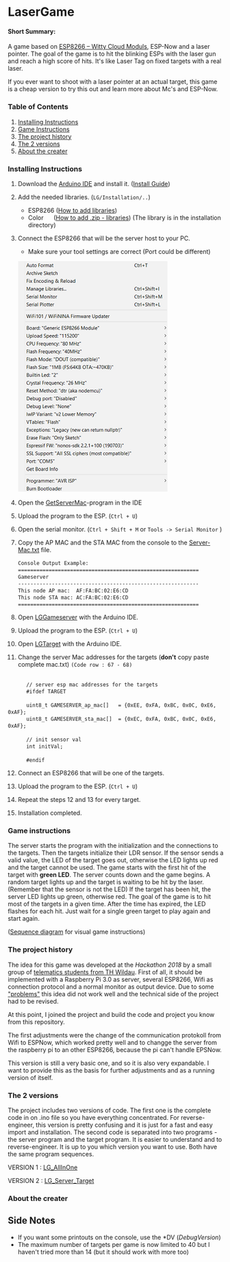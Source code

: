 # LaserGame
#### Short Summary:
A game based on [ESP8266 – Witty Cloud Moduls](https://www.ebay.de/itm/ESP8266-Serial-WIFI-Witty-Cloud-Development-Board-ESP-12F-Module-MINI-nodemcu/173615398063?_trkparms=aid%3D1110001%26algo%3DSPLICE.SIM%26ao%3D2%26asc%3D20160323102634%26meid%3D3aa4e928f3964fcbb2f8c6cbc12c2c0f%26pid%3D100623%26rk%3D2%26rkt%3D6%26sd%3D222081069541%26itm%3D173615398063%26pmt%3D0%26noa%3D1%26pg%3D2047675&_trksid=p2047675.c100623.m-1), ESP-Now and a laser pointer. The goal of the game is to hit the blinking ESPs with the laser gun and reach a high score of hits.
It's like Laser Tag on fixed targets with a real laser.

If you ever want to shoot with a laser pointer at an actual target, this game is a cheap version to try this out and learn more about Mc's and ESP-Now.



### Table of Contents

   1. [Installing Instructions](README.md#installing-instructions)
   2. [Game Instructions](README.md#game-instructions)
   3. [The project history](README.md#the-project-history)
   4. [The 2 versions](README.md#the-2-versions)
   5. [About the creater](README.md#about-the-creater)

### Installing Instructions

1. Download the [Arduino IDE](https://www.arduino.cc/en/main/software) and install it. ([Install Guide](https://www.arduino.cc/en/Guide/HomePage))

2. Add the needed libraries. (`LG/Installation/..`) 

   - ESP8266 ([How to add libraries](https://randomnerdtutorials.com/how-to-install-esp8266-board-arduino-ide/))
   - Color   &nbsp; &nbsp; &nbsp;([How to add .zip - libraries](https://www.arduino.cc/en/Guide/Libraries))  (The library is in the installation directory)
   
3. Connect the ESP8266 that will be the server host to your PC.

   - Make sure your tool settings are correct (Port could be different)
   
   ![Settings in Tools](../SecretFiles/Settings%20for%20Tools.png)

4. Open the [GetServerMac](../Installation/GetServerMac)-program in the IDE

5. Upload the program to the ESP. (`Ctrl + U`)

6. Open the serial monitor. (`Ctrl + Shift + M` or `Tools -> Serial Monitor` )

7. Copy the AP MAC and the STA MAC from the console to the [Server-Mac.txt](../Installation/Server-Mac.txt) file.

   ```
   Console Output Example:
   ===========================================================
   Gameserver
   -----------------------------------------------------------
   This node AP mac:  AF:FA:BC:02:E6:CD
   This node STA mac: AC:FA:BC:02:E6:CD
   ===========================================================
   ```
   
  8. Open [LGGameserver](../Game/LGGameserver/LGGameserver.ino) with the Arduino IDE.
  
  9. Upload the program to the ESP. (`Ctrl + U`)
  
 10. Open [LGTarget](../Game/LGTarget/LGTarget.ino) with the Arduino IDE.
 
 11. Change the server Mac addresses for the targets (**don't** copy paste complete mac.txt) `(Code row : 67 - 68)`
 ```
  
       // server esp mac addresses for the targets
       #ifdef TARGET

       uint8_t GAMESERVER_ap_mac[]   = {0xEE, 0xFA, 0xBC, 0x0C, 0xE6, 0xAF}; 
       uint8_t GAMESERVER_sta_mac[]  = {0xEC, 0xFA, 0xBC, 0x0C, 0xE6, 0xAF};

       // init sensor val
       int initVal;

       #endif
```
    
 12. Connect an ESP8266 that will be one of the targets.
 
 13. Upload the program to the ESP. (`Ctrl + U`)
 
 14. Repeat the steps 12 and 13 for every target.
 
 15. Installation completed.

 ### Game instructions
 
The server starts the program with the initialization and the connections to the targets. Then the targets initialize their LDR sensor. 
If the sensor sends a valid value, the LED of the target goes out, otherwise the LED lights up red and the target cannot be used.
The game starts with the first hit of the target with **green LED**. The server counts down and the game begins.
A random target lights up and the target is waiting to be hit by the laser. (Remember that the sensor is not the LED)
If the target has been hit, the server LED lights up green, otherwise red. The goal of the game is to hit most of the targets in a given time. After the time has expired, the LED flashes for each hit. 
Just wait for a single green target to play again and start again.

([Sequence diagram](LG%20SD.pdf) for visual game instructions)
 
 ### The project history
 
 The idea for this game was developed at the *Hackathon 2018* by a small group of [telematics students from TH Wildau](https://en.th-wildau.de/index.php?id=23510). First of all, it should be implemented with a Raspberry Pi 3.0 as server, several ESP8266, Wifi as connection protocol and a normal monitor as output device. Due to some ["problems"](https://www.meinehochschulebehindertdaswlan.de/en/) this idea did not work well and the technical side of the project had to be revised.
 
At this point, I joined the project and build the code and project you know from this repository.

The first adjustments were the change of the communication protokoll from Wifi to ESPNow, which worked pretty well and to changge the server from the raspberry pi to an other ESP8266, because the pi can't handle EPSNow. 


This version is still a very basic one, and so it is also very expandable. I want to provide this as the basis for further adjustments and as a running version of itself.
 
 ### The 2 versions
 
 The project includes two versions of code. The first one is the complete code in on .ino file so you have everything concentrated. 
 For reverse-engineer, this version is pretty confusing and it is just for a fast and easy import and installation.
 The second code is separated into two programs - the server program and the target program. It is easier to understand and to reverse-engineer.
 It is up to you which version you want to use. Both have the same program sequences.
 
 VERSION 1 : [LG_AllInOne](../Game/LG_AllInOne)
 
 VERSION 2 : [LG_Server_Target](../Game/LG_Server_Target)

 ### About the creater
      

## Side Notes
* If you want some printouts on the console, use the \*DV (_DebugVersion_)
* The maximum number of targets per game is now limited to 40 but I haven't tried more than 14 (but it should work with more too) 


